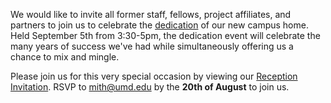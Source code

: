We would like to invite all former staff, fellows, project affiliates, and partners to join us to celebrate the [dedication](http://mith.umd.edu/research/dedication) of our new campus home. Held September 5th from 3:30-5pm, the dedication event will celebrate the many years of success we've had while simultaneously offering us a chance to mix and mingle.

Please join us for this very special occasion by viewing our [Reception Invitation](http://mith.umd.edu/research/dedication). RSVP to [mith@umd.edu](mailto:mith@umd.edu) by the **20th of August** to join us.
